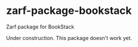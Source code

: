 # zarf-package-bookstack
Zarf package for BookStack

Under construction. This package doesn't work yet.
